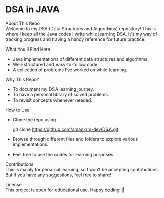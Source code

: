<h1>DSA in JAVA</h1>     

 About This Repo    
Welcome to my DSA (Data Structures and Algorithms) repository! This is where I keep all the Java codes I write while learning DSA. It's my way of tracking progress and having a handy reference for future practice.    
    
 What You'll Find Here    
- Java implementations of different data structures and algorithms.    
- Well-structured and easy-to-follow code.    
- A collection of problems I’ve worked on while learning.    

 Why This Repo?    
- To document my DSA learning journey.    
- To have a personal library of solved problems.    
- To revisit concepts whenever needed.    
    
 How to Use    
- Clone the repo using:    
     
  git clone https://github.com/amankrm-dev/DSA.git
      
- Browse through different files and folders to explore various implementations.    
- Feel free to use the codes for learning purposes.     
    
 Contributions    
This is mainly for personal learning, so I won’t be accepting contributions. But if you have any suggestions, feel free to share!     
    
 License    
This project is open for educational use. Happy coding! 🚀       

